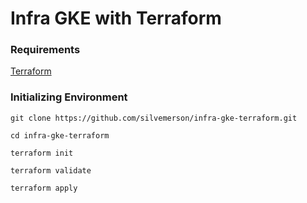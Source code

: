 # Infra GKE with Terraform

### Requirements

[Terraform](https://developer.hashicorp.com/terraform/tutorials/aws-get-started/install-cli) 

### Initializing Environment

```git clone https://github.com/silvemerson/infra-gke-terraform.git```

```cd infra-gke-terraform```

```terraform init```

```terraform validate```

```terraform apply```
